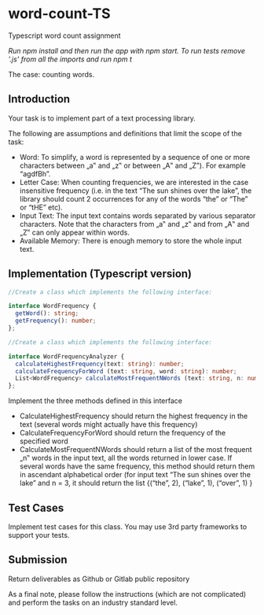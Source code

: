 # word-count-TS

Typescript word count assignment

*Run npm install and then run the app with npm start.*
*To run tests remove '.js' from all the imports and run npm t*

The case: counting words.

## Introduction

Your task is to implement part of a text processing library.

The following are assumptions and definitions that limit the scope of the task:

- Word: To simplify, a word is represented by a sequence of one or more characters between „a‟ and „z‟ or between „A‟ and „Z‟). For example “agdfBh”.
- Letter Case: When counting frequencies, we are interested in the case insensitive frequency (i.e. in the text “The sun shines over the lake”, the library should count 2 occurrences for any of the words “the” or “The” or “tHE” etc).
- Input Text: The input text contains words separated by various separator characters. Note that the characters from „a‟ and „z‟ and from „A‟ and „Z‟ can only appear within words.
- Available Memory: There is enough memory to store the whole input text.

## Implementation (Typescript version)

```typescript
//Create a class which implements the following interface:

interface WordFrequency {
  getWord(): string;
  getFrequency(): number;
};

//Create a class which implements the following interface:

interface WordFrequencyAnalyzer {
  calculateHighestFrequency(text: string): number;
  calculateFrequencyForWord (text: string, word: string): number;
  List<WordFrequency> calculateMostFrequentNWords (text: string, n: number);
};
```
  
Implement the three methods defined in this interface

- CalculateHighestFrequency should return the highest frequency in the text (several words might actually have this frequency)
- CalculateFrequencyForWord should return the frequency of the specified word
- CalculateMostFrequentNWords should return a list of the most frequent „n‟ words in the input text, all the words returned in lower case. If several words have the same frequency, this method should return them in ascendant alphabetical order (for input text “The sun shines over the lake” and n = 3, it should return the list {(“the”, 2), (“lake”, 1), (“over”, 1) }

## Test Cases

Implement test cases for this class. You may use 3rd party frameworks to support your
tests.

## Submission

Return deliverables as Github or Gitlab public repository

As a final note, please follow the instructions (which are not complicated) and perform the tasks on an industry standard level.
